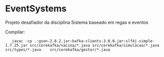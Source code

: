 # EventSystems
Projeto desafiador da disciplina Sistema baseado em regas e eventos

Compilar:

```  
   javac -cp .:gson-2.8.2.jar:kafka-clients-3.0.0.jar:slf4j-simple-1.7.25.jar src/corekafka/vacina/*.java src/corekafka/simulacao/*.java src/types/*.java    src/corekafka/gestor/*.java
 
```
